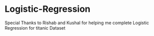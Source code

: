 # Logistic-Regression
Special Thanks to Rishab and Kushal for helping me complete Logistic Regression for titanic Dataset
